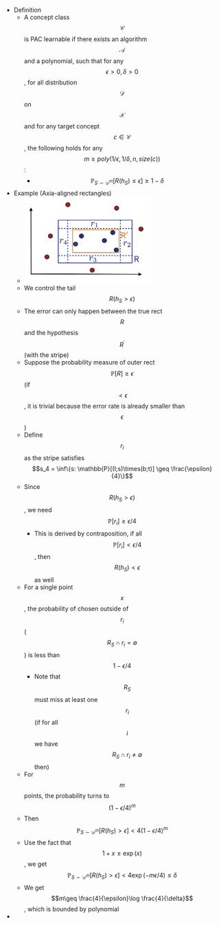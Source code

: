 - Definition
	- A concept class $$\mathcal C$$ is PAC learnable if there exists an algorithm $$\mathcal A$$ and a polynomial, such that for any $$\epsilon> 0, \delta >0$$, for all distribution $$\mathcal D$$ on $$\mathcal X$$ and for any target concept $$c\in\mathcal C$$, the following holds for any $$m\geq poly(1/\epsilon, 1/\delta, n, size(c))$$:
		- $$\mathbb{P}_{S\sim\mathcal D^m}[R(h_S)\leq\epsilon]\geq 1-\delta$$
- Example (Axia-aligned rectangles)
	- ![image.png](../assets/image_1681887160379_0.png)
	- We control the tail $$R(h_S> \epsilon)$$
	- The error can only happen between the true rect $$R$$ and the hypothesis $$R^\prime$$ (with the stripe)
	- Suppose the probability measure of outer rect $$\mathbb{P}[R] \geq \epsilon$$ (if $$< \epsilon$$, it is trivial because the error rate is already smaller than $$\epsilon$$)
	- Define $$r_i$$ as the stripe satisfies $$s_4 = \inf\{s: \mathbb{P}[(l;s)\times(b;t)] \geq \frac{\epsilon}{4}\}$$
	- Since $$R(h_S> \epsilon)$$, we need $$\mathbb{P}[r_i]\geq \epsilon/4$$
		- This is derived by contraposition, if all $$\mathbb{P}[r_i]< \epsilon/4$$, then $$R(h_S)<\epsilon$$ as well
	- For a single point $$x$$, the probability of chosen outside of $$r_i$$ ($$R_S\cap r_i=\emptyset$$) is less than $$1-\epsilon/4$$
		- Note that $$R_S$$ must miss at least one $$r_i$$ (if for all $$i$$ we have $$R_S\cap r_i\neq \emptyset$$ then)
	- For $$m$$ points, the probability turns to $$(1-\epsilon/4)^m$$
	- Then $$\mathbb{P}_{S\sim\mathcal D^m}[R(h_S)>\epsilon] < 4(1-\epsilon/4)^m$$
	- Use the fact that $$1+x\leq \exp(x)$$, we get $$\mathbb{P}_{S\sim\mathcal D^m}[R(h_S)>\epsilon] < 4\exp(-m\epsilon /4) \leq \delta$$
	- We get $$m\geq \frac{4}{\epsilon}\log \frac{4}{\delta}$$, which is bounded by polynomial
-